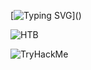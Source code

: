 [![Typing SVG](https://readme-typing-svg.demolab.com?font=Terminess+Nerd+Font+Mono&size=20&duration=2000&pause=500&color=49F7B6&background=FFFFFF00&vCenter=true&random=true&width=540&height=40&lines=Hallo%2C+it's+Ali!;Training+my+bots+with+a+stick;Studying+the+art+of+hacking;Spamming,+cracking,+hashing;Patching+security+holes;Scraping+and+dissecting+malware;Cybersecurity+challenges+solved+%3D+0;Surfing+through+networks;Staying+anonymous;Breaching...;Developing+malicious+scripts;Teaching+my+AI;Using+cryptography+and+mathematics;Engineering+computer+architectures;Creating+robots;Leveling+up!;Designing,+Inventing,+Investing;Grinding;Smiling;Dreaming;Still+learning;Commiting+to+repositories;Bug+Bounty+Hunting;Researching+and+reporting;Listening+folk+music;Playing+video+games;Pirating+and+torrenting;Managing+data;Collecting+certifications+like+pokemons;Seeking+greatness.)]()

![HTB](https://www.hackthebox.eu/badge/image/1050032)

![TryHackMe](https://tryhackme-badges.s3.amazonaws.com/TheGreatFable.png)
